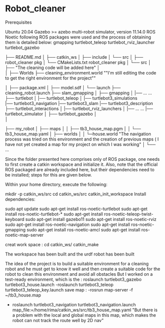 # Robot_cleaner
Prerequisites

Ubuntu 20.04 
Gazebo >= azebo multi-robot simulator, version 11.14.0
ROS Noetic
following ROS packages were used and the process of obtaining them is detailed below:
gmapping
turtlebot_teleop
turtlebot_rviz_launcher
turtlebot_gazebo


├── README.md
│   ├── catkin_ws
│   ├── include 
│   └── src
│       ├── robot_cleaner pkg
│       └── CMakeLists.txt
   robot_cleaner pkg
│   └── src
│       ├── "The cleaning code will be added here"
│       
│   ├── Worlds
         ├── cleaning_environment.world ""I'm still editing the code to get the right environment for the project""
         
│   ├── package.xml
│   ├── model.sdf
│   └──  launch 
          ├── cleaning_robot.launch
├── slam_gmapping
│   ├── gmapping
│   |── ... ...
├── turtlebot
│   |── turtlebot_teleop
│   |── turtlebot3_simulations  
    |── turtlebot3_navigation
    |── turtlebot3_slam
    |── turtlebot3_description
├── turtlebot_interactions
│   |── turtlebot_rviz_launchers
│   |── ... ...
|── turtlebot_simulator
│   ├── turtlebot_gazebo
│     
│

├── my_robot
│   ├── maps
│   │    ├── tb3_house_map.pgm
│   │    └── tb3_house_map.yaml
│   ├── worlds
│   │    └─house.world   "The navigation process was tried on this environment and the creation of previous maps ( I have not yet created a map for my project on which I was working"
│   └── ...
 
 
 

Since the folder presented here comprises only of ROS package, one needs to first create a catkin workspace and initialize it. Also, note that the official ROS packaged are already included here, but their dependencies need to be installed; steps for this are given below.

Within your home directory, execute the following:

mkdir -p catkin_ws/src
cd catkin_ws/src
catkin_init_workspace
Install dependencies:

sudo apt update
sudo apt-get install ros-noetic-turtlebot
sudo apt-get install ros-noetic-turtlebot-*
sudo apt-get install ros-noetic-teleop-twist-keyboard
sudo apt-get install gazebo11
sudo apt-get install ros-noetic-rviz
sudo apt-get install ros-noetic-navigation
sudo apt-get install ros-noetic-gmapping
sudo apt-get install ros-noetic-amcl
sudo apt-get install ros-noetic-map-server


creat work space : 
cd catkin_ws/
catkin_make


The workspace has been built and the urdf robot has been built 

The idea of the project is to build a suitable environment for a cleaning robot and he must get to know it well and then create a suitable code for the robot to clean this environment and avoid all obstacles
But I worked on a test-ready environment, which is the : roslaunch turtlebot3_gazebo turtlebot3_house.launch
-roslaunch turtlebot3_teleop turtlebot3_teleop_key.launch
save map : -rosrun map-server -f ~/tb3_house.map
- roslaunch turtlebot3_navigation turtlebot3_navigation.launch map_file:=/home/rima/catkin_ws/src/tb3_house_map.yaml
 "But there is a problem with the local and global maps in this map, which makes the robot can not track the route well by 2D nav"
